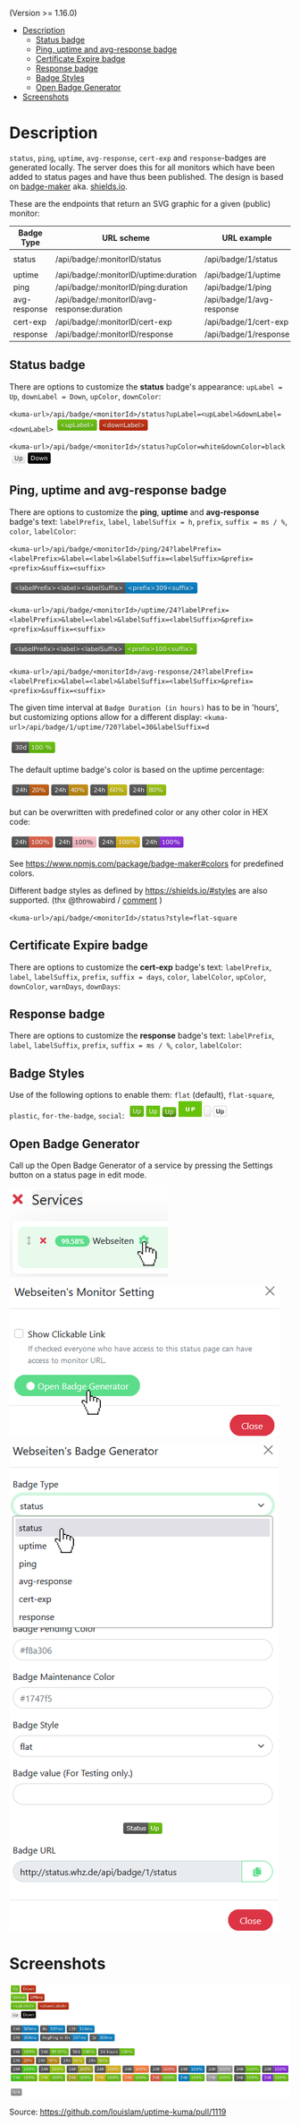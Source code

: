(Version >= 1.16.0)

- [Description](#description)
  - [Status badge](#status-badge)
  - [Ping, uptime and avg-response badge](#ping-uptime-and-avg-response-badge)
  - [Certificate Expire badge](#certificate-expire-badge)
  - [Response badge](#response-badge)
  - [Badge Styles](#badge-styles)
  - [Open Badge Generator](#open-badge-generator)
- [Screenshots](#screenshots)


# Description

`status`, `ping`, `uptime`, `avg-response`, `cert-exp` and `response`-badges are generated locally.
The server does this for all monitors which have been added to status pages and have thus been published.
The design is based on [badge-maker](https://www.npmjs.com/package/badge-maker) aka. [shields.io](http://shields.io/).

These are the endpoints that return an SVG graphic for a given (public) monitor:

| Badge Type   | URL scheme                                            | URL example                         | Graphic example                              |
|--------------|-------------------------------------------------------|-------------------------------------|----------------------------------------------|
| status       | <kuma-url>/api/badge/:monitorID/status                | <kuma-url>/api/badge/1/status       | ![image](img/badge/status-example.png)       |
| uptime       | <kuma-url>/api/badge/:monitorID/uptime:duration       | <kuma-url>/api/badge/1/uptime       | ![image](img/badge/uptime-example.png)       |
| ping         | <kuma-url>/api/badge/:monitorID/ping:duration         | <kuma-url>/api/badge/1/ping         | ![image](img/badge/ping-example.png)         |
| avg-response | <kuma-url>/api/badge/:monitorID/avg-response:duration | <kuma-url>/api/badge/1/avg-response | ![image](img/badge/avg-response-example.png) |
| cert-exp     | <kuma-url>/api/badge/:monitorID/cert-exp              | <kuma-url>/api/badge/1/cert-exp     | ![image](img/badge/cert-exp-example.png)     |
| response     | <kuma-url>/api/badge/:monitorID/response              | <kuma-url>/api/badge/1/response     | ![image](img/badge/response-example.png)     |

## Status badge

There are options to customize the **status** badge's appearance: `upLabel = Up`, `downLabel = Down`, `upColor`, `downColor`:

`<kuma-url>/api/badge/<monitorId>/status?upLabel=<upLabel>&downLabel=<downLabel>` ![image](img/badge/status-label.png)

`<kuma-url>/api/badge/<monitorId>/status?upColor=white&downColor=black` ![image](img/badge/status-bw.png)

## Ping, uptime and avg-response badge

There are options to customize the **ping**, **uptime** and **avg-response** badge's text: `labelPrefix`, `label`, `labelSuffix = h`, `prefix`, `suffix = ms / %`, `color`, `labelColor`:

`<kuma-url>/api/badge/<monitorId>/ping/24?labelPrefix=<labelPrefix>&label=<label>&labelSuffix=<labelSuffix>&prefix=<prefix>&suffix=<suffix>`

![image](img/badge/ping-label.png)

`<kuma-url>/api/badge/<monitorId>/uptime/24?labelPrefix=<labelPrefix>&label=<label>&labelSuffix=<labelSuffix>&prefix=<prefix>&suffix=<suffix>`

![image](img/badge/uptime-label.png)

`<kuma-url>/api/badge/<monitorId>/avg-response/24?labelPrefix=<labelPrefix>&label=<label>&labelSuffix=<labelSuffix>&prefix=<prefix>&suffix=<suffix>`

The given time interval at `Badge Duration (in hours)` has to be in 'hours', but customizing options allow for a different display: `<kuma-url>/api/badge/1/uptime/720?label=30&labelSuffix=d`

![image](img/badge/duration.png)

The default uptime badge's color is based on the uptime percentage:

![image](img/badge/uptime-color.png)

but can be overwritten with predefined color or any other color in HEX code:

![image](img/badge/custom-colours.png)

See https://www.npmjs.com/package/badge-maker#colors for predefined colors.

Different badge styles as defined by https://shields.io/#styles are also supported. (thx @throwabird / [comment](https://github.com/louislam/uptime-kuma/pull/1119#issuecomment-1004760533) )

`<kuma-url>/api/badge/<monitorId>/status?style=flat-square`

## Certificate Expire badge

There are options to customize the **cert-exp** badge's text: `labelPrefix`, `label`, `labelSuffix`, `prefix`, `suffix = days`, `color`, `labelColor`, `upColor`, `downColor`, `warnDays`, `downDays`:

## Response badge

There are options to customize the **response** badge's text: `labelPrefix`, `label`, `labelSuffix`, `prefix`, `suffix = ms / %`, `color`, `labelColor`:

## Badge Styles

Use of the following options to enable them: `flat` (default), `flat-square`, `plastic`, `for-the-badge`, `social`: ![image](img/badge/badge-style.png)

## Open Badge Generator

Call up the Open Badge Generator of a service by pressing the Settings button on a status page in edit mode.

![image](img/badge/settings-button.png)

![image](img/badge/settings.png)

![image](img/badge/open-badge-generator.png)

# Screenshots

![image](img/badge/examples.png)

Source: https://github.com/louislam/uptime-kuma/pull/1119